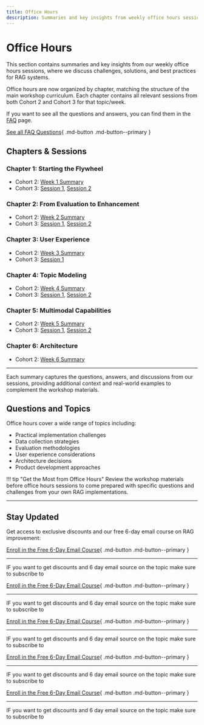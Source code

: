 ```yaml
---
title: Office Hours
description: Summaries and key insights from weekly office hours sessions
---
```


# Office Hours

This section contains summaries and key insights from our weekly office hours sessions, where we discuss challenges, solutions, and best practices for RAG systems.

Office hours are now organized by chapter, matching the structure of the main workshop curriculum. Each chapter contains all relevant sessions from both Cohort 2 and Cohort 3 for that topic/week.

If you want to see all the questions and answers, you can find them in the [FAQ](faq.md) page.

[See all FAQ Questions](faq.md){ .md-button .md-button--primary }

## Chapters & Sessions

### Chapter 1: Starting the Flywheel

- Cohort 2: [Week 1 Summary](cohort2/week1-summary.md)
- Cohort 3: [Session 1](cohort3/week-1-1.md), [Session 2](cohort3/week-1-2.md)

### Chapter 2: From Evaluation to Enhancement

- Cohort 2: [Week 2 Summary](cohort2/week2-summary.md)
- Cohort 3: [Session 1](cohort3/week-2-1.md), [Session 2](cohort3/week-2-2.md)

### Chapter 3: User Experience

- Cohort 2: [Week 3 Summary](cohort2/week3-summary.md)
- Cohort 3: [Session 1](cohort3/week-3-1.md)

### Chapter 4: Topic Modeling

- Cohort 2: [Week 4 Summary](cohort2/week4-summary.md)
- Cohort 3: [Session 1](cohort3/week-4-1.md), [Session 2](cohort3/week-4-2.md)

### Chapter 5: Multimodal Capabilities

- Cohort 2: [Week 5 Summary](cohort2/week5-summary.md)
- Cohort 3: [Session 1](cohort3/week-5-1.md), [Session 2](cohort3/week-5-2.md)

### Chapter 6: Architecture

- Cohort 2: [Week 6 Summary](cohort2/week6-summary.md)

---

Each summary captures the questions, answers, and discussions from our sessions, providing additional context and real-world examples to complement the workshop materials.

## Questions and Topics

Office hours cover a wide range of topics including:

- Practical implementation challenges
- Data collection strategies
- Evaluation methodologies
- User experience considerations
- Architecture decisions
- Product development approaches

!!! tip "Get the Most from Office Hours"
Review the workshop materials before office hours sessions to come prepared with specific questions and challenges from your own RAG implementations.

---

## Stay Updated

Get access to exclusive discounts and our free 6-day email course on RAG improvement:

[Enroll in the Free 6-Day Email Course](https://improvingrag.com/){ .md-button .md-button--primary }

---

IF you want to get discounts and 6 day email source on the topic make sure to subscribe to

[Enroll in the Free 6-Day Email Course](https://improvingrag.com/){ .md-button .md-button--primary }

---

IF you want to get discounts and 6 day email source on the topic make sure to subscribe to

[Enroll in the Free 6-Day Email Course](https://improvingrag.com/){ .md-button .md-button--primary }

---

IF you want to get discounts and 6 day email source on the topic make sure to subscribe to

[Enroll in the Free 6-Day Email Course](https://improvingrag.com/){ .md-button .md-button--primary }

---

IF you want to get discounts and 6 day email source on the topic make sure to subscribe to

[Enroll in the Free 6-Day Email Course](https://improvingrag.com/){ .md-button .md-button--primary }

---

IF you want to get discounts and 6 day email source on the topic make sure to subscribe to

<script async data-uid="010fd9b52b" src="https://fivesixseven.kit.com/010fd9b52b/index.js"></script>
